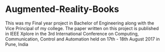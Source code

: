 # Augmented-Reality-Books
This was my Final year project in Bachelor of Engineering along with the Vice Principal of my college. The paper written on this project is published in IEEE Xplore in the 3rd International Conference on Computing, Communication, Control and Automation held on 17th - 18th August 2017 in Pune, India 
